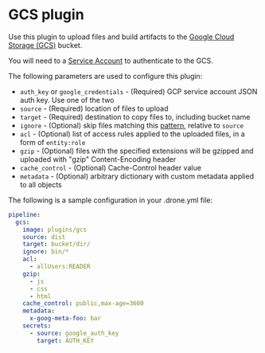 # GCS plugin

Use this plugin to upload files and build artifacts to the [Google Cloud Storage (GCS)](https://cloud.google.com/storage/) bucket.

You will need to a [Service Account](https://developers.google.com/console/help/new/#serviceaccounts) to authenticate to the GCS.

The following parameters are used to configure this plugin:

* `auth_key` or `google_credentials` - (Required) GCP service account JSON auth key. Use one of the two
* `source` - (Required) location of files to upload
* `target` - (Required) destination to copy files to, including bucket name
* `ignore` - (Optional) skip files matching this [pattern](https://golang.org/pkg/path/filepath/#Match), relative to `source`
* `acl` - (Optional) list of access rules applied to the uploaded files, in a form of `entity:role`
* `gzip` - (Optional) files with the specified extensions will be gzipped and uploaded with "gzip" Content-Encoding header
* `cache_control` - (Optional) Cache-Control header value
* `metadata` - (Optional) arbitrary dictionary with custom metadata applied to all objects

The following is a sample configuration in your .drone.yml file:

```yaml
pipeline:
  gcs:
    image: plugins/gcs
    source: dist
    target: bucket/dir/
    ignore: bin/*
    acl:
      - allUsers:READER
    gzip:
      - js
      - css
      - html
    cache_control: public,max-age=3600
    metadata:
      x-goog-meta-foo: bar
    secrets:
      - source: google_auth_key
        target: AUTH_KEY
```
